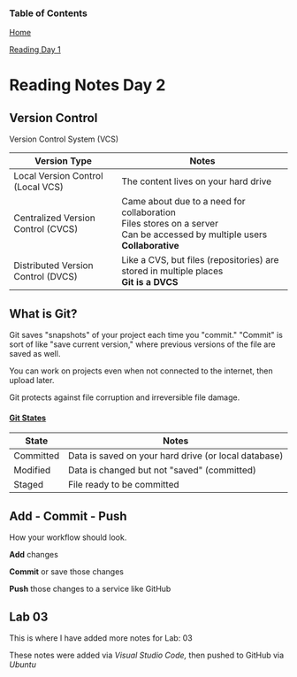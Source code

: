 ### Table of Contents
[Home](README.md)

[Reading Day 1](read02.md)

# Reading Notes Day 2

## Version Control

Version Control System (VCS)

Version Type | Notes
------------ | -------------
Local Version Control (Local VCS) | The content lives on your hard drive
Centralized Version Control (CVCS) | Came about due to a need for collaboration <br> Files stores on a server <br> Can be accessed by multiple users <br> **Collaborative**
Distributed Version Control (DVCS) | Like a CVS, but files (repositories) are stored in multiple places <br> **Git is a DVCS**

## What is Git?

Git saves "snapshots" of your project each time you "commit." "Commit" is sort of like "save current version," where previous versions of the file are saved as well. 

You can work on projects even when not connected to the internet, then upload later.

Git protects against file corruption and irreversible file damage.

#### [Git States](https://blog.udemy.com/wp-content/uploads/2015/08/image066.png)

State | Notes
------------ | -------------
Committed | Data is saved on your hard drive (or local database)
Modified | Data is changed but not "saved" (committed)
Staged | File ready to be committed

## Add - Commit - Push

How your workflow should look.

**Add** changes

**Commit** or save those changes

**Push** those changes to a service like GitHub


## Lab 03
This is where I have added more notes for Lab: 03

These notes were added via *Visual Studio Code,* then pushed to GitHub via *Ubuntu* 